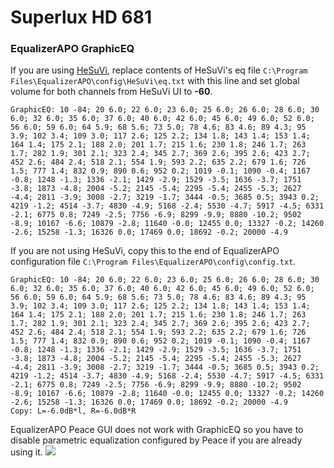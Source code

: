 # Superlux HD 681
### EqualizerAPO GraphicEQ
If you are using [HeSuVi](https://sourceforge.net/projects/hesuvi/), replace contents of HeSuVi's eq file `C:\Program Files\EqualizerAPO\config\HeSuVi\eq.txt` with this line and set global volume for both channels from HeSuVi UI to **-60**.
```
GraphicEQ: 10 -84; 20 6.0; 22 6.0; 23 6.0; 25 6.0; 26 6.0; 28 6.0; 30 6.0; 32 6.0; 35 6.0; 37 6.0; 40 6.0; 42 6.0; 45 6.0; 49 6.0; 52 6.0; 56 6.0; 59 6.0; 64 5.9; 68 5.6; 73 5.0; 78 4.6; 83 4.6; 89 4.3; 95 3.9; 102 3.4; 109 3.0; 117 2.6; 125 2.2; 134 1.8; 143 1.4; 153 1.4; 164 1.4; 175 2.1; 188 2.0; 201 1.7; 215 1.6; 230 1.8; 246 1.7; 263 1.7; 282 1.9; 301 2.1; 323 2.4; 345 2.7; 369 2.6; 395 2.6; 423 2.7; 452 2.6; 484 2.4; 518 2.1; 554 1.9; 593 2.2; 635 2.2; 679 1.6; 726 1.5; 777 1.4; 832 0.9; 890 0.6; 952 0.2; 1019 -0.1; 1090 -0.4; 1167 -0.8; 1248 -1.3; 1336 -2.1; 1429 -2.9; 1529 -3.5; 1636 -3.7; 1751 -3.8; 1873 -4.8; 2004 -5.2; 2145 -5.4; 2295 -5.4; 2455 -5.3; 2627 -4.4; 2811 -3.9; 3008 -2.7; 3219 -1.7; 3444 -0.5; 3685 0.5; 3943 0.2; 4219 -1.2; 4514 -3.7; 4830 -4.9; 5168 -2.4; 5530 -4.7; 5917 -4.5; 6331 -2.1; 6775 0.8; 7249 -2.5; 7756 -6.9; 8299 -9.9; 8880 -10.2; 9502 -8.9; 10167 -6.6; 10879 -2.8; 11640 -0.0; 12455 0.0; 13327 -0.2; 14260 -2.6; 15258 -1.3; 16326 0.0; 17469 0.0; 18692 -0.2; 20000 -4.9
```
If you are not using HeSuVi, copy this to the end of EqualizerAPO configuration file `C:\Program Files\EqualizerAPO\config\config.txt`.
```
GraphicEQ: 10 -84; 20 6.0; 22 6.0; 23 6.0; 25 6.0; 26 6.0; 28 6.0; 30 6.0; 32 6.0; 35 6.0; 37 6.0; 40 6.0; 42 6.0; 45 6.0; 49 6.0; 52 6.0; 56 6.0; 59 6.0; 64 5.9; 68 5.6; 73 5.0; 78 4.6; 83 4.6; 89 4.3; 95 3.9; 102 3.4; 109 3.0; 117 2.6; 125 2.2; 134 1.8; 143 1.4; 153 1.4; 164 1.4; 175 2.1; 188 2.0; 201 1.7; 215 1.6; 230 1.8; 246 1.7; 263 1.7; 282 1.9; 301 2.1; 323 2.4; 345 2.7; 369 2.6; 395 2.6; 423 2.7; 452 2.6; 484 2.4; 518 2.1; 554 1.9; 593 2.2; 635 2.2; 679 1.6; 726 1.5; 777 1.4; 832 0.9; 890 0.6; 952 0.2; 1019 -0.1; 1090 -0.4; 1167 -0.8; 1248 -1.3; 1336 -2.1; 1429 -2.9; 1529 -3.5; 1636 -3.7; 1751 -3.8; 1873 -4.8; 2004 -5.2; 2145 -5.4; 2295 -5.4; 2455 -5.3; 2627 -4.4; 2811 -3.9; 3008 -2.7; 3219 -1.7; 3444 -0.5; 3685 0.5; 3943 0.2; 4219 -1.2; 4514 -3.7; 4830 -4.9; 5168 -2.4; 5530 -4.7; 5917 -4.5; 6331 -2.1; 6775 0.8; 7249 -2.5; 7756 -6.9; 8299 -9.9; 8880 -10.2; 9502 -8.9; 10167 -6.6; 10879 -2.8; 11640 -0.0; 12455 0.0; 13327 -0.2; 14260 -2.6; 15258 -1.3; 16326 0.0; 17469 0.0; 18692 -0.2; 20000 -4.9
Copy: L=-6.0dB*l, R=-6.0dB*R
```
EqualizerAPO Peace GUI does not work with GraphicEQ so you have to disable parametric equalization configured by Peace if you are already using it.
![](https://raw.githubusercontent.com/jaakkopasanen/AutoEq/master/results/SBAF-Serious/headphoncecom/onear/Superlux%20HD%20681/Superlux%20HD%20681.png)
